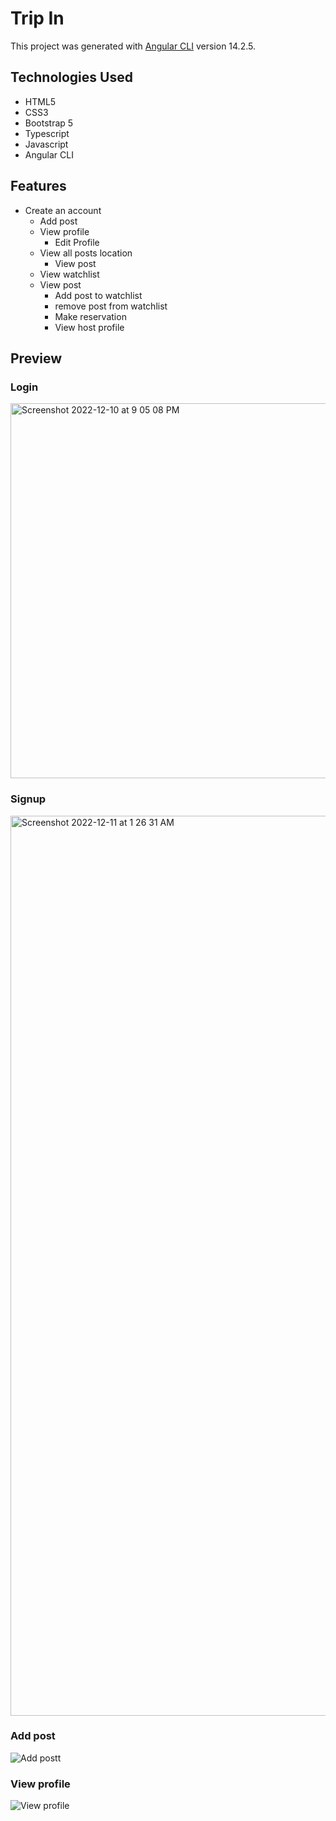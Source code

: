 # Trip In

This project was generated with [Angular CLI](https://github.com/angular/angular-cli) version 14.2.5.

## Technologies Used
- HTML5
- CSS3
- Bootstrap 5
- Typescript
- Javascript
- Angular CLI

## Features
- Create an account
  - Add post
  - View profile
    - Edit Profile
  - View all posts location
    - View post
  - View watchlist
  - View post
    - Add post to watchlist
    - remove post from watchlist
    - Make reservation
    - View host profile
    
## Preview
### Login
<img width="1440" height="600" alt="Screenshot 2022-12-10 at 9 05 08 PM" src="https://user-images.githubusercontent.com/58772174/206871477-7741b671-2cb5-49db-936f-24081fbdc925.png">

### Signup
<img width="1440" alt="Screenshot 2022-12-11 at 1 26 31 AM" src="https://user-images.githubusercontent.com/58772174/206879375-6994d1e7-94d4-4aa7-902a-563c59e6e7a7.png">

### Add post
![Add postt](https://user-images.githubusercontent.com/58772174/206879706-81d35f26-41d2-4da9-b289-23bfbfe78cb2.gif)

### View profile
![View profile](https://user-images.githubusercontent.com/58772174/206879800-049a97d0-60a0-45db-9e29-12a056d206f2.gif)

### 


